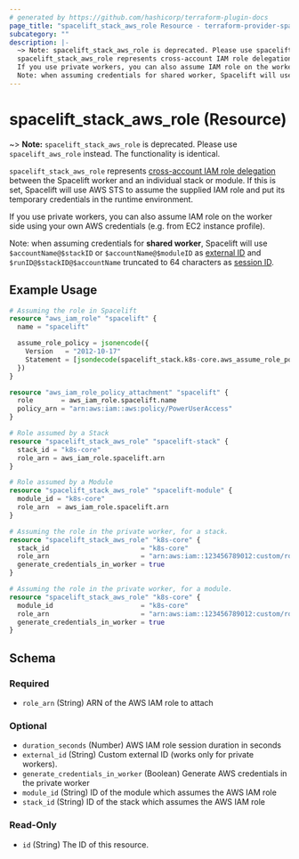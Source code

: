 ```yaml
---
# generated by https://github.com/hashicorp/terraform-plugin-docs
page_title: "spacelift_stack_aws_role Resource - terraform-provider-spacelift"
subcategory: ""
description: |-
  ~> Note: spacelift_stack_aws_role is deprecated. Please use spacelift_aws_role instead. The functionality is identical.
  spacelift_stack_aws_role represents cross-account IAM role delegation https://docs.aws.amazon.com/IAM/latest/UserGuide/tutorial_cross-account-with-roles.html between the Spacelift worker and an individual stack or module. If this is set, Spacelift will use AWS STS to assume the supplied IAM role and put its temporary credentials in the runtime environment.
  If you use private workers, you can also assume IAM role on the worker side using your own AWS credentials (e.g. from EC2 instance profile).
  Note: when assuming credentials for shared worker, Spacelift will use $accountName@$stackID or $accountName@$moduleID as external ID https://docs.aws.amazon.com/IAM/latest/UserGuide/id_roles_create_for-user_externalid.html and $runID@$stackID@$accountName truncated to 64 characters as session ID https://docs.aws.amazon.com/STS/latest/APIReference/API_AssumeRole.
---
```


# spacelift_stack_aws_role (Resource)

~> **Note:** `spacelift_stack_aws_role` is deprecated. Please use `spacelift_aws_role` instead. The functionality is identical.

`spacelift_stack_aws_role` represents [cross-account IAM role delegation](https://docs.aws.amazon.com/IAM/latest/UserGuide/tutorial_cross-account-with-roles.html) between the Spacelift worker and an individual stack or module. If this is set, Spacelift will use AWS STS to assume the supplied IAM role and put its temporary credentials in the runtime environment.

If you use private workers, you can also assume IAM role on the worker side using your own AWS credentials (e.g. from EC2 instance profile).

Note: when assuming credentials for **shared worker**, Spacelift will use `$accountName@$stackID` or `$accountName@$moduleID` as [external ID](https://docs.aws.amazon.com/IAM/latest/UserGuide/id_roles_create_for-user_externalid.html) and `$runID@$stackID@$accountName` truncated to 64 characters as [session ID](https://docs.aws.amazon.com/STS/latest/APIReference/API_AssumeRole).

## Example Usage

```terraform
# Assuming the role in Spacelift
resource "aws_iam_role" "spacelift" {
  name = "spacelift"

  assume_role_policy = jsonencode({
    Version   = "2012-10-17"
    Statement = [jsondecode(spacelift_stack.k8s-core.aws_assume_role_policy_statement)]
  })
}

resource "aws_iam_role_policy_attachment" "spacelift" {
  role       = aws_iam_role.spacelift.name
  policy_arn = "arn:aws:iam::aws:policy/PowerUserAccess"
}

# Role assumed by a Stack
resource "spacelift_stack_aws_role" "spacelift-stack" {
  stack_id = "k8s-core"
  role_arn = aws_iam_role.spacelift.arn
}

# Role assumed by a Module
resource "spacelift_stack_aws_role" "spacelift-module" {
  module_id = "k8s-core"
  role_arn  = aws_iam_role.spacelift.arn
}

# Assuming the role in the private worker, for a stack.
resource "spacelift_stack_aws_role" "k8s-core" {
  stack_id                       = "k8s-core"
  role_arn                       = "arn:aws:iam::123456789012:custom/role"
  generate_credentials_in_worker = true
}

# Assuming the role in the private worker, for a module.
resource "spacelift_stack_aws_role" "k8s-core" {
  module_id                      = "k8s-core"
  role_arn                       = "arn:aws:iam::123456789012:custom/role"
  generate_credentials_in_worker = true
}
```

<!-- schema generated by tfplugindocs -->
## Schema

### Required

- `role_arn` (String) ARN of the AWS IAM role to attach

### Optional

- `duration_seconds` (Number) AWS IAM role session duration in seconds
- `external_id` (String) Custom external ID (works only for private workers).
- `generate_credentials_in_worker` (Boolean) Generate AWS credentials in the private worker
- `module_id` (String) ID of the module which assumes the AWS IAM role
- `stack_id` (String) ID of the stack which assumes the AWS IAM role

### Read-Only

- `id` (String) The ID of this resource.


